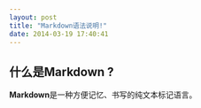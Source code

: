 ```yaml
---
layout: post
title: "Markdown语法说明!"
date: 2014-03-19 17:40:41
---
```


## 什么是**Markdown** ?
**Markdown**是一种方便记忆、书写的纯文本标记语言。

